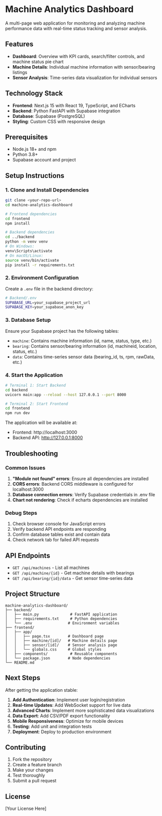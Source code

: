 # Machine Analytics Dashboard

A multi-page web application for monitoring and analyzing machine performance data with real-time status tracking and sensor analysis.

## Features

- **Dashboard**: Overview with KPI cards, search/filter controls, and machine status pie chart
- **Machine Details**: Individual machine information with sensor/bearing listings
- **Sensor Analysis**: Time-series data visualization for individual sensors

## Technology Stack

- **Frontend**: Next.js 15 with React 19, TypeScript, and ECharts
- **Backend**: Python FastAPI with Supabase integration
- **Database**: Supabase (PostgreSQL)
- **Styling**: Custom CSS with responsive design

## Prerequisites

- Node.js 18+ and npm
- Python 3.8+
- Supabase account and project

## Setup Instructions

### 1. Clone and Install Dependencies

```bash
git clone <your-repo-url>
cd machine-analytics-dashboard

# Frontend dependencies
cd frontend
npm install

# Backend dependencies
cd ../backend
python -m venv venv
# On Windows:
venv\Scripts\activate
# On macOS/Linux:
source venv/bin/activate
pip install -r requirements.txt
```

### 2. Environment Configuration

Create a `.env` file in the backend directory:

```bash
# Backend/.env
SUPABASE_URL=your_supabase_project_url
SUPABASE_KEY=your_supabase_anon_key
```

### 3. Database Setup

Ensure your Supabase project has the following tables:

- `machine`: Contains machine information (id, name, status, type, etc.)
- `bearing`: Contains sensor/bearing information (id, machineid, location, status, etc.)
- `data`: Contains time-series sensor data (bearing_id, ts, rpm, rawData, etc.)

### 4. Start the Application

```bash
# Terminal 1: Start Backend
cd backend
uvicorn main:app --reload --host 127.0.0.1 --port 8000

# Terminal 2: Start Frontend
cd frontend
npm run dev
```

The application will be available at:
- Frontend: http://localhost:3000
- Backend API: http://127.0.0.1:8000

## Troubleshooting

### Common Issues

1. **"Module not found" errors**: Ensure all dependencies are installed
2. **CORS errors**: Backend CORS middleware is configured for localhost:3000
3. **Database connection errors**: Verify Supabase credentials in .env file
4. **Chart not rendering**: Check if echarts dependencies are installed

### Debug Steps

1. Check browser console for JavaScript errors
2. Verify backend API endpoints are responding
3. Confirm database tables exist and contain data
4. Check network tab for failed API requests

## API Endpoints

- `GET /api/machines` - List all machines
- `GET /api/machine/{id}` - Get machine details with bearings
- `GET /api/bearing/{id}/data` - Get sensor time-series data

## Project Structure

```
machine-analytics-dashboard/
├── backend/
│   ├── main.py              # FastAPI application
│   ├── requirements.txt     # Python dependencies
│   └── .env                # Environment variables
├── frontend/
│   ├── app/
│   │   ├── page.tsx        # Dashboard page
│   │   ├── machine/[id]/   # Machine details page
│   │   ├── sensor/[id]/    # Sensor analysis page
│   │   └── globals.css     # Global styles
│   ├── components/          # Reusable components
│   └── package.json        # Node dependencies
└── README.md
```

## Next Steps

After getting the application stable:

1. **Add Authentication**: Implement user login/registration
2. **Real-time Updates**: Add WebSocket support for live data
3. **Advanced Charts**: Implement more sophisticated data visualizations
4. **Data Export**: Add CSV/PDF export functionality
5. **Mobile Responsiveness**: Optimize for mobile devices
6. **Testing**: Add unit and integration tests
7. **Deployment**: Deploy to production environment

## Contributing

1. Fork the repository
2. Create a feature branch
3. Make your changes
4. Test thoroughly
5. Submit a pull request

## License

[Your License Here]
